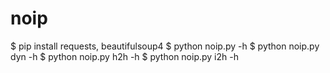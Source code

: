 # noip
$ pip install requests, beautifulsoup4
$ python noip.py -h
$ python noip.py dyn -h
$ python noip.py h2h -h
$ python noip.py i2h -h
